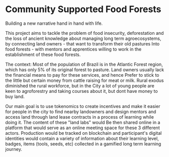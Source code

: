 # Community Supported Food Forests
Building a new narrative hand in hand with life.

This project aims to tackle the problem of food insecurity, deforestation and the loss of ancient knowledge about managing long term agroecosystems, by connecting land owners - that want to transform their old pastures 
Into food forests - with mentors and apprentices willing to work in the establishment of these food forests.

The context:
Most of the population of Brazil is in the Atlantic Forest region, which has only 5% of its original forest to pasture. Land owners usually lack the financial means to pay for these services, and hence
Prefer to stick to the little but certain money from cattle raising for meat or milk. Rural exodus diminished the rural workforce, but in the 
City a lot of young people are keen to agroforestry and taking courses about it, but dont have money to buy land.

Our main goal is to use tokenomics to create incentives and make it easier for people in the city to find nearby landowners and design mentors and access land through land lease contracts in a process of learning while doing it. The content of these "land labs" would
Be then shared online in a platform that would serve as an online meeting space for these 3 different actors. 
Production would  be tracked on blockchain and participant's digital identities would contain a variety of information about their learning level, badges, items (tools, seeds, etc) collected in a gamified long term learning journey.

